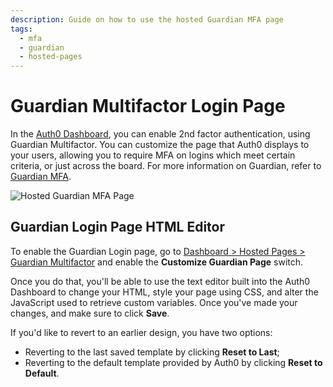```yaml
---
description: Guide on how to use the hosted Guardian MFA page
tags:
  - mfa
  - guardian
  - hosted-pages
---
```

# Guardian Multifactor Login Page

In the [Auth0 Dashboard](${manage_url}/#/guardian_mfa_page), you can enable 2nd factor authentication, using Guardian Multifactor. You can customize the page that Auth0 displays to your users, allowing you to require MFA on logins which meet certain criteria, or just across the board. For more information on Guardian, refer to [Guardian MFA](/multifactor-authentication/guardian).

![Hosted Guardian MFA Page](/media/articles/hosted-pages/guardian.png)

## Guardian Login Page HTML Editor

To enable the Guardian Login page, go to [Dashboard > Hosted Pages > Guardian Multifactor](${manage_url}/#/guardian_mfa_page) and enable the __Customize Guardian Page__ switch.

Once you do that, you'll be able to use the text editor built into the Auth0 Dashboard to change your HTML, style your page using CSS, and alter the JavaScript used to retrieve custom variables. Once you've made your changes, and make sure to click __Save__.

If you'd like to revert to an earlier design, you have two options:

* Reverting to the last saved template by clicking **Reset to Last**;
* Reverting to the default template provided by Auth0 by clicking **Reset to Default**.
